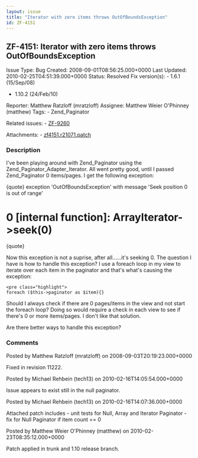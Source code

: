 ```yaml
---
layout: issue
title: "Iterator with zero items throws OutOfBoundsException"
id: ZF-4151
---
```


ZF-4151: Iterator with zero items throws OutOfBoundsException
-------------------------------------------------------------

 Issue Type: Bug Created: 2008-09-01T08:56:25.000+0000 Last Updated: 2010-02-25T04:51:39.000+0000 Status: Resolved Fix version(s): - 1.6.1 (15/Sep/08)
- 1.10.2 (24/Feb/10)
 
 Reporter:  Matthew Ratzloff (mratzloff)  Assignee:  Matthew Weier O'Phinney (matthew)  Tags: - Zend\_Paginator
 
 Related issues: - [ZF-9260](/issues/browse/ZF-9260)
 
 Attachments: - [zf4151.r21071.patch](/issues/secure/attachment/12746/zf4151.r21071.patch)
 
### Description

I've been playing around with Zend\_Paginator using the Zend\_Paginator\_Adapter\_Iterator. All went pretty good, until I passed Zend\_Paginator 0 items/pages. I get the following exception:

{quote} exception 'OutOfBoundsException' with message 'Seek position 0 is out of range'

0 [internal function]: ArrayIterator->seek(0)
=============================================

{quote}

Now this exception is not a suprise, after all......it's seeking 0. The question I have is how to handle this exception? I use a foreach loop in my view to iterate over each item in the paginator and that's what's causing the exception:

 
    <pre class="highlight">
    foreach ($this->paginator as $item){}


Should I always check if there are 0 pages/items in the view and not start the foreach loop? Doing so would require a check in each view to see if there's 0 or more items/pages. I don't like that solution.

Are there better ways to handle this exception?

 

 

### Comments

Posted by Matthew Ratzloff (mratzloff) on 2008-09-03T20:19:23.000+0000

Fixed in revision 11222.

 

 

Posted by Michael Rehbein (tech13) on 2010-02-16T14:05:54.000+0000

Issue appears to exist still in the null paginator.

 

 

Posted by Michael Rehbein (tech13) on 2010-02-16T14:07:36.000+0000

Attached patch includes - unit tests for Null, Array and Iterator Paginator - fix for Null Paginator if item count == 0

 

 

Posted by Matthew Weier O'Phinney (matthew) on 2010-02-23T08:35:12.000+0000

Patch applied in trunk and 1.10 release branch.

 

 
